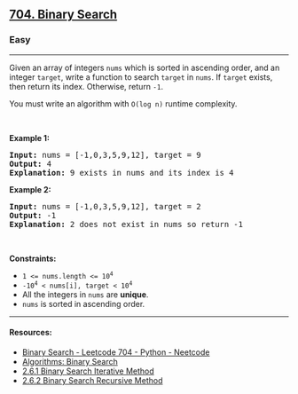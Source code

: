 <h2><a href="https://leetcode.com/problems/binary-search/">704. Binary Search</a></h2><h3>Easy</h3><hr><div style="user-select: auto;"><p style="user-select: auto;">Given an array of integers <code style="user-select: auto;">nums</code> which is sorted in ascending order, and an integer <code style="user-select: auto;">target</code>, write a function to search <code style="user-select: auto;">target</code> in <code style="user-select: auto;">nums</code>. If <code style="user-select: auto;">target</code> exists, then return its index. Otherwise, return <code style="user-select: auto;">-1</code>.</p>

<p style="user-select: auto;">You must write an algorithm with <code style="user-select: auto;">O(log n)</code> runtime complexity.</p>

<p style="user-select: auto;">&nbsp;</p>
<p style="user-select: auto;"><strong style="user-select: auto;">Example 1:</strong></p>

<pre style="user-select: auto;"><strong style="user-select: auto;">Input:</strong> nums = [-1,0,3,5,9,12], target = 9
<strong style="user-select: auto;">Output:</strong> 4
<strong style="user-select: auto;">Explanation:</strong> 9 exists in nums and its index is 4
</pre>

<p style="user-select: auto;"><strong style="user-select: auto;">Example 2:</strong></p>

<pre style="user-select: auto;"><strong style="user-select: auto;">Input:</strong> nums = [-1,0,3,5,9,12], target = 2
<strong style="user-select: auto;">Output:</strong> -1
<strong style="user-select: auto;">Explanation:</strong> 2 does not exist in nums so return -1
</pre>

<p style="user-select: auto;">&nbsp;</p>
<p style="user-select: auto;"><strong style="user-select: auto;">Constraints:</strong></p>

<ul style="user-select: auto;">
	<li style="user-select: auto;"><code style="user-select: auto;">1 &lt;= nums.length &lt;= 10<sup style="user-select: auto;">4</sup></code></li>
	<li style="user-select: auto;"><code style="user-select: auto;">-10<sup style="user-select: auto;">4</sup> &lt; nums[i], target &lt; 10<sup style="user-select: auto;">4</sup></code></li>
	<li style="user-select: auto;">All the integers in <code style="user-select: auto;">nums</code> are <strong style="user-select: auto;">unique</strong>.</li>
	<li style="user-select: auto;"><code style="user-select: auto;">nums</code> is sorted in ascending order.</li>
</ul>
</div>

****
#### Resources:

- [Binary Search - Leetcode 704 - Python - Neetcode](https://www.youtube.com/watch?v=s4DPM8ct1pI)
- [Algorithms: Binary Search](https://www.youtube.com/watch?v=P3YID7liBug)
- [2.6.1 Binary Search Iterative Method](https://www.youtube.com/watch?v=C2apEw9pgtw)
- [2.6.2 Binary Search Recursive Method](https://www.youtube.com/watch?v=uEUXGcc2VXM)
